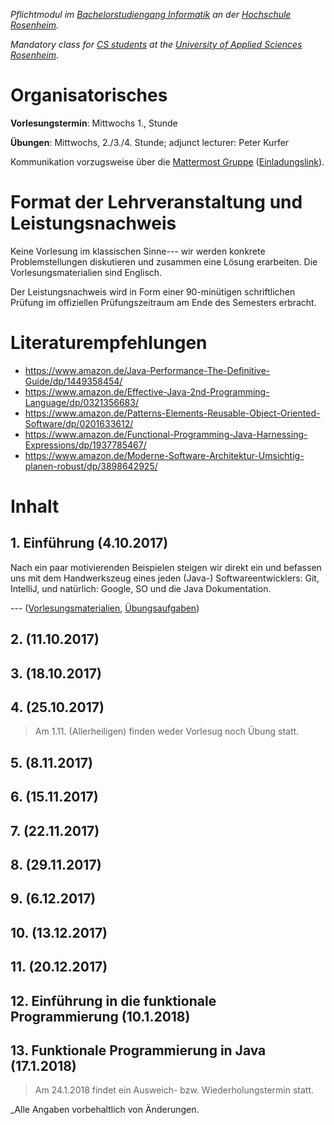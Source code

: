 _Pflichtmodul im [Bachelorstudiengang Informatik](https://www.fh-rosenheim.de/technik/informatik-mathematik/informatik-bachelor/) an der [Hochschule Rosenheim](www.fh-rosenheim.de)._

_Mandatory class for [CS students](https://www.fh-rosenheim.de/technik/informatik-mathematik/informatik-bachelor/) at the [University of Applied Sciences Rosenheim](www.fh-rosenheim.de)._

# Organisatorisches

**Vorlesungstermin**: Mittwochs 1., Stunde

**Übungen**: Mittwochs, 2./3./4. Stunde; adjunct lecturer: Peter Kurfer

Kommunikation vorzugsweise über die [Mattermost Gruppe](https://inf-mattermost.fh-rosenheim.de/inf-prg3/channels/town-square) ([Einladungslink](https://inf-mattermost.fh-rosenheim.de/signup_user_complete/?id=c8n9474tq3dm8mjn7cse1xsesa)).


# Format der Lehrveranstaltung und Leistungsnachweis
Keine Vorlesung im klassischen Sinne--- wir werden konkrete Problemstellungen diskutieren und zusammen eine Lösung erarbeiten.
Die Vorlesungsmaterialien sind Englisch.

Der Leistungsnachweis wird in Form einer 90-minütigen schriftlichen Prüfung im offiziellen Prüfungszeitraum am Ende des Semesters erbracht.


# Literaturempfehlungen
- https://www.amazon.de/Java-Performance-The-Definitive-Guide/dp/1449358454/
- https://www.amazon.de/Effective-Java-2nd-Programming-Language/dp/0321356683/
- https://www.amazon.de/Patterns-Elements-Reusable-Object-Oriented-Software/dp/0201633612/
- https://www.amazon.de/Functional-Programming-Java-Harnessing-Expressions/dp/1937785467/
- https://www.amazon.de/Moderne-Software-Architektur-Umsichtig-planen-robust/dp/3898642925/

# Inhalt
## 1. Einführung (4.10.2017)
Nach ein paar motivierenden Beispielen steigen wir direkt ein und befassen uns mit dem Handwerkszeug eines jeden (Java-) Softwareentwicklers: Git, IntelliJ, und natürlich: Google, SO und die Java Dokumentation.

--- ([Vorlesungsmaterialien](01-vl-einfuehrung/), [Übungsaufgaben](01-uebung-tools/))

## 2.  (11.10.2017)	

## 3.  (18.10.2017)

## 4.  (25.10.2017)

> Am 1.11. (Allerheiligen) finden weder Vorlesug noch Übung statt.

## 5.  (8.11.2017)

## 6.  (15.11.2017)

## 7.  (22.11.2017)

## 8.  (29.11.2017)

## 9.  (6.12.2017)

## 10.  (13.12.2017)

## 11.  (20.12.2017)

## 12. Einführung in die funktionale Programmierung (10.1.2018)

## 13. Funktionale Programmierung in Java (17.1.2018)

> Am 24.1.2018 findet ein Ausweich- bzw. Wiederholungstermin statt.


_Alle Angaben vorbehaltlich von Änderungen.
